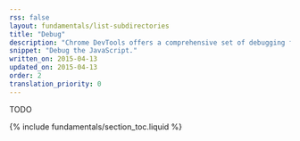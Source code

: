 ```yaml
---
rss: false
layout: fundamentals/list-subdirectories
title: "Debug"
description: "Chrome DevTools offers a comprehensive set of debugging features to help you find and fix errors in your code."
snippet: "Debug the JavaScript."
written_on: 2015-04-13
updated_on: 2015-04-13
order: 2
translation_priority: 0
---
```


TODO

{% include fundamentals/section_toc.liquid %}
